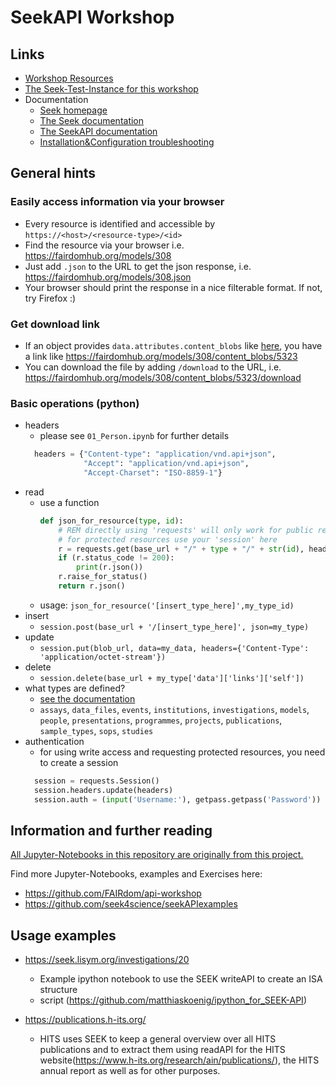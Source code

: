# SeekAPI Workshop

## Links
- [Workshop Resources](https://github.com/whomingbird/SEEK-API-Workshop)
- [The Seek-Test-Instance for this workshop](https://sandbox9.fairdomhub.org)
- Documentation
  - [Seek homepage](https://seek4science.org)
  - [The Seek documentation](https://docs.seek4science.org)
  - [The SeekAPI documentation](https://docs.seek4science.org/tech/api/index.html)
  - [Installation&Configuration troubleshooting](https://github.com/carpentries/workshop-template/wiki/Configuration-Problems-and-Solutions)


## General hints
### Easily access information via your browser
- Every resource is identified and accessible by `https://<host>/<resource-type>/<id>`
- Find the resource via your browser i.e. https://fairdomhub.org/models/308
- Just add `.json` to the URL to get the json response, i.e. https://fairdomhub.org/models/308.json
- Your browser should print the response in a nice filterable format. If not, try Firefox :)

### Get download link
- If an object provides `data.attributes.content_blobs` like [here](https://fairdomhub.org/models/308.json), you have a link like https://fairdomhub.org/models/308/content_blobs/5323
- You can download the file by adding `/download` to the URL, i.e. https://fairdomhub.org/models/308/content_blobs/5323/download

### Basic operations (python)
- headers
  - please see `01_Person.ipynb` for further details
  ```py
    headers = {"Content-type": "application/vnd.api+json",
               "Accept": "application/vnd.api+json",
               "Accept-Charset": "ISO-8859-1"}
  ```
- read
  - use a function
    ```py
    def json_for_resource(type, id):    
        # REM directly using 'requests' will only work for public resources,
        # for protected resources use your 'session' here
        r = requests.get(base_url + "/" + type + "/" + str(id), headers=headers)
        if (r.status_code != 200):
            print(r.json())
        r.raise_for_status()
        return r.json()
    ```
  - usage: `json_for_resource('[insert_type_here]',my_type_id)`
- insert
  - `session.post(base_url + '/[insert_type_here]', json=my_type)`
- update
  - `session.put(blob_url, data=my_data, headers={'Content-Type': 'application/octet-stream'})`
- delete
  - `session.delete(base_url + my_type['data']['links']['self'])`
- what types are defined?
  - [see the documentation](https://docs.seek4science.org/tech/api/index.html#tag/search)
  - `assays`, `data_files`, `events`, `institutions`, `investigations`, `models`, `people`, `presentations`, `programmes`, `projects`, `publications`, `sample_types`, `sops`, `studies`
- authentication
  - for using write access and requesting protected resources, you need to create a session
  ```py
    session = requests.Session()
    session.headers.update(headers)
    session.auth = (input('Username:'), getpass.getpass('Password'))
  ```

## Information and further reading
[All Jupyter-Notebooks in this repository are originally from this project.](https://github.com/FAIRdom/api-workshop)

Find more Jupyter-Notebooks, examples and Exercises here:
- https://github.com/FAIRdom/api-workshop
- https://github.com/seek4science/seekAPIexamples

## Usage examples

- https://seek.lisym.org/investigations/20
  - Example ipython notebook to use the SEEK writeAPI to create an ISA structure
  - script (https://github.com/matthiaskoenig/ipython_for_SEEK-API)
  
- https://publications.h-its.org/ 
  - HITS uses SEEK to keep a general overview over all HITS publications and to extract them using readAPI for the HITS website(https://www.h-its.org/research/ain/publications/), the HITS annual report as well as for other purposes. 
